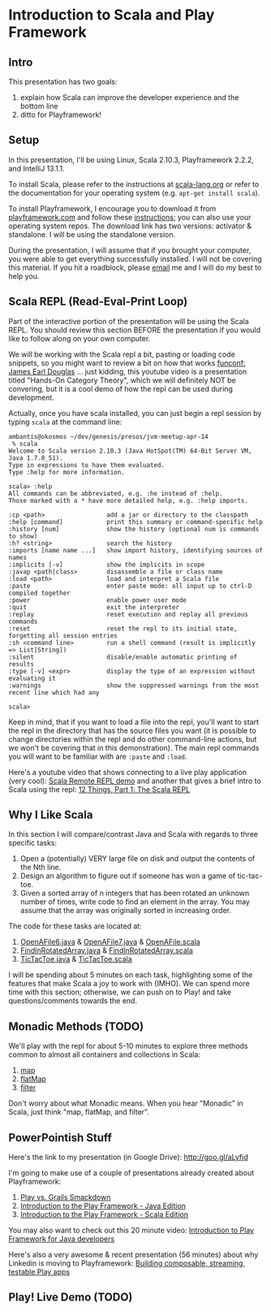 Introduction to Scala and Play Framework
========================================

Intro
-----

This presentation has two goals:

  1. explain how Scala can improve the developer experience and the bottom line
  2. ditto for Playframework!

Setup
---------------------------
In this presentation, I'll be using Linux, Scala 2.10.3, Playframework 2.2.2, and IntelliJ 13.1.1.

To install Scala, please refer to the instructions at [scala-lang.org](http://www.scala-lang.org/download/) 
or refer to the documentation for your operating system (e.g. `apt-get install scala`).

To install Playframework, I encourage you to download it from
[playframework.com](http://www.playframework.com/download) and follow these
[instructions](http://www.playframework.com/documentation/2.2.x/Installing); you can also use your
operating system repos. The download link has two versions: activator & standalone. I will be using
the standalone version.

During the presentation, I will assume that if you brought your computer, you were able to get
everything successfully installed. I will not be covering this material. If you hit a roadblock, please 
[email](mailto:ambantis@gmail.com) me and I will do my best to help you.

Scala REPL (Read-Eval-Print Loop)
---------------------------------

Part of the interactive portion of the presentation will be using the Scala REPL. You should review
this section BEFORE the presentation if you would like to follow along on your own computer.

We will be working with the Scala repl a bit, pasting or loading code snippets, so you might want
to review a bit on how that works [funconf: James Earl Douglas](http://www.youtube.com/watch?v=0hCwtsR0cas) 
... just kidding, this youtube video is a presentation titled "Hands-On Category Theory", which we will 
definitely NOT be convering, but it is a cool demo of how the repl can be used during development.

Actually, once you have scala installed, you can just begin a repl session by typing `scala` at the
command line:

    ambantis@okosmos ~/dev/genesis/presos/jvm-meetup-apr-14
     % scala
    Welcome to Scala version 2.10.3 (Java HotSpot(TM) 64-Bit Server VM, Java 1.7.0_51).
    Type in expressions to have them evaluated.
    Type :help for more information.

    scala> :help
    All commands can be abbreviated, e.g. :he instead of :help.
    Those marked with a * have more detailed help, e.g. :help imports.

    :cp <path>                 add a jar or directory to the classpath
    :help [command]            print this summary or command-specific help
    :history [num]             show the history (optional num is commands to show)
    :h? <string>               search the history
    :imports [name name ...]   show import history, identifying sources of names
    :implicits [-v]            show the implicits in scope
    :javap <path|class>        disassemble a file or class name
    :load <path>               load and interpret a Scala file
    :paste                     enter paste mode: all input up to ctrl-D compiled together
    :power                     enable power user mode
    :quit                      exit the interpreter
    :replay                    reset execution and replay all previous commands
    :reset                     reset the repl to its initial state, forgetting all session entries
    :sh <command line>         run a shell command (result is implicitly => List[String])
    :silent                    disable/enable automatic printing of results
    :type [-v] <expr>          display the type of an expression without evaluating it
    :warnings                  show the suppressed warnings from the most recent line which had any

    scala>

Keep in mind, that if you want to load a file into the repl, you'll want to start the repl in the
directory that has the source files you want (it is possible to change directories within the repl
and do other command-line actions, but we won't be covering that in this demonstration). The main
repl commands you will want to be familiar with are `:paste` and `:load`.

Here's a youtube video that shows connecting to a live play application (very cool): 
[Scala Remote REPL demo](http://www.youtube.com/watch?v=SKNhET81FxI) and another that gives a brief intro 
to Scala using the repl: [12 Things, Part 1: The Scala REPL](http://www.youtube.com/watch?v=-LGFQ-s7Xr8)

Why I Like Scala
----------------

In this section I will compare/contrast Java and Scala with regards to three specific tasks:

  1. Open a (potentially) VERY large file on disk and output the contents of the Nth line.
  2. Design an algorithm to figure out if someone has won a game of tic-tac-toe.
  3. Given a sorted array of n integers that has been rotated an unknown number of times, write code
     to find an element in the array. You may assume that the array was originally sorted in
     increasing order.

The code for these tasks are located at:

  1. [OpenAFile6.java](https://gist.github.com/ambantis/9986848) & [OpenAFile7.java](https://gist.github.com/ambantis/9986825) & 
     [OpenAFile.scala](https://gist.github.com/ambantis/9986533)
  2. [FindInRotatedArray.java](https://gist.github.com/ambantis/9981797) & [FindInRotatedArray.scala](https://gist.github.com/ambantis/9986086)
  3. [TicTacToe.java](https://gist.github.com/ambantis/10008457) & [TicTacToe.scala](https://gist.github.com/ambantis/10008325)

I will be spending about 5 minutes on each task, highlighting some of the features that make Scala a
joy to work with (IMHO). We can spend more time with this section; otherwise, we can push on to
Play! and take questions/comments towards the end.

Monadic Methods (TODO)
----------------------

We'll play with the repl for about 5-10 minutes to explore three methods common to almost all containers and
collections in Scala:

  1. [map](http://twitter.github.io/scala_school/collections.html#map)
  2. [flatMap](http://twitter.github.io/scala_school/collections.html#flatMap)
  3. [filter](http://twitter.github.io/scala_school/collections.html#filter)

Don't worry about what Monadic means. When you hear "Monadic" in Scala, just think "map, flatMap, and filter".

PowerPointish Stuff
-------------------

Here's the link to my presentation (in Google Drive): http://goo.gl/aLyfjd

I'm going to make use of a couple of presentations already created about Playframework:
  1. [Play vs. Grails Smackdown](http://www.ubertracks.com/preso/#/intro)
  2. [Introduction to the Play Framework - Java Edition](http://presos.jamesward.com/introduction_to_the_play_framework-java/)
  3. [Introduction to the Play Framework - Scala Edition](http://presos.jamesward.com/introduction_to_the_play_framework-scala/)

You may also want to check out this 20 minute video: [Introduction to Play Framework for Java developers](http://vimeo.com/58969923)

Here's also a very awesome & recent presentation (56 minutes) about why Linkedin is moving to Playframework:
[Building composable, streaming, testable Play apps](http://www.ustream.tv/recorded/42801129)

Play! Live Demo (TODO)
----------------------


